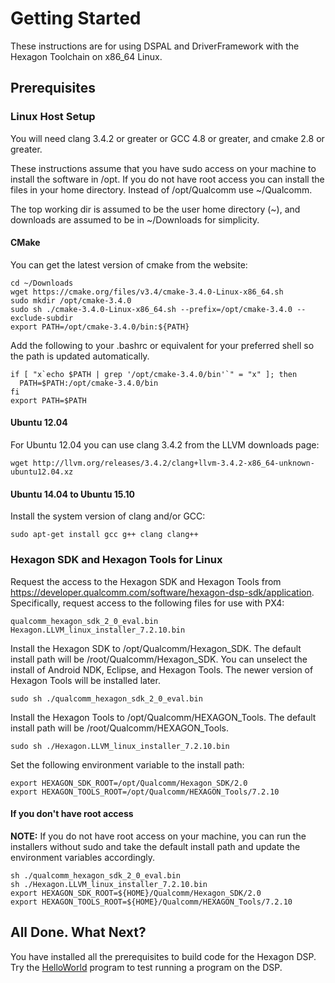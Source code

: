 # Getting Started

These instructions are for using DSPAL and DriverFramework with the Hexagon Toolchain on x86_64 Linux.

## Prerequisites

### Linux Host Setup

You will need clang 3.4.2 or greater or GCC 4.8 or greater, and cmake 2.8 or greater.

These instructions assume that you have sudo access on your machine to install the software in /opt.
If you do not have root access you can install the files in your home directory. Instead of /opt/Qualcomm
use ~/Qualcomm.

The top working dir is assumed to be the user home directory (~), and downloads are assumed to be in
~/Downloads for simplicity.

#### CMake

You can get the latest version of cmake from the website:

```
cd ~/Downloads
wget https://cmake.org/files/v3.4/cmake-3.4.0-Linux-x86_64.sh
sudo mkdir /opt/cmake-3.4.0
sudo sh ./cmake-3.4.0-Linux-x86_64.sh --prefix=/opt/cmake-3.4.0 --exclude-subdir
export PATH=/opt/cmake-3.4.0/bin:${PATH}
```

Add the following to your .bashrc or equivalent for your preferred shell so the path is
updated automatically.

```
if [ "x`echo $PATH | grep '/opt/cmake-3.4.0/bin'`" = "x" ]; then
  PATH=$PATH:/opt/cmake-3.4.0/bin
fi
export PATH=$PATH
```

#### Ubuntu 12.04
For Ubuntu 12.04 you can use clang 3.4.2 from the LLVM downloads page:

```
wget http://llvm.org/releases/3.4.2/clang+llvm-3.4.2-x86_64-unknown-ubuntu12.04.xz
```
#### 

#### Ubuntu 14.04 to Ubuntu 15.10
Install the system version of clang and/or GCC:

```
sudo apt-get install gcc g++ clang clang++
```

### Hexagon SDK and Hexagon Tools for Linux

Request the access to the Hexagon SDK and Hexagon Tools from https://developer.qualcomm.com/software/hexagon-dsp-sdk/application.
Specifically, request access to the following files for use with PX4:

```
qualcomm_hexagon_sdk_2_0_eval.bin
Hexagon.LLVM_linux_installer_7.2.10.bin 
```

Install the Hexagon SDK to /opt/Qualcomm/Hexagon_SDK. The default install path will be /root/Qualcomm/Hexagon_SDK.
You can unselect the install of Android NDK, Eclipse, and Hexagon Tools. The newer version of Hexagon Tools will be
installed later.

```
sudo sh ./qualcomm_hexagon_sdk_2_0_eval.bin
```
Install the Hexagon Tools to /opt/Qualcomm/HEXAGON_Tools. The default install path will be /root/Qualcomm/HEXAGON_Tools.

```
sudo sh ./Hexagon.LLVM_linux_installer_7.2.10.bin
```

Set the following environment variable to the install path:

```
export HEXAGON_SDK_ROOT=/opt/Qualcomm/Hexagon_SDK/2.0
export HEXAGON_TOOLS_ROOT=/opt/Qualcomm/HEXAGON_Tools/7.2.10
```

#### If you don't have root access

**NOTE:** If you do not have root access on your machine, you can run the installers without sudo and take the default install path and update the environment variables accordingly.

```
sh ./qualcomm_hexagon_sdk_2_0_eval.bin
sh ./Hexagon.LLVM_linux_installer_7.2.10.bin
export HEXAGON_SDK_ROOT=${HOME}/Qualcomm/Hexagon_SDK/2.0
export HEXAGON_TOOLS_ROOT=${HOME}/Qualcomm/HEXAGON_Tools/7.2.10
```
## All Done. What Next?

You have installed all the prerequisites to build code for the Hexagon DSP. Try the [HelloWorld](HelloWorld.md)
program to test running a program on the DSP.

